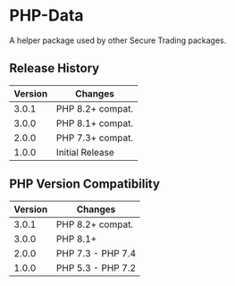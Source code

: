 # PHP-Data

A helper package used by other Secure Trading packages.

## Release History

| Version | Changes          |
|---------|------------------|
| 3.0.1   | PHP 8.2+ compat. |
| 3.0.0   | PHP 8.1+ compat. |
| 2.0.0   | PHP 7.3+ compat. |
| 1.0.0   | Initial Release  |

## PHP Version Compatibility

| Version | Changes           |
|---------|-------------------|
| 3.0.1   | PHP 8.2+ compat.  |
| 3.0.0   | PHP 8.1+          |
| 2.0.0   | PHP 7.3 - PHP 7.4 |
| 1.0.0   | PHP 5.3 - PHP 7.2 |
